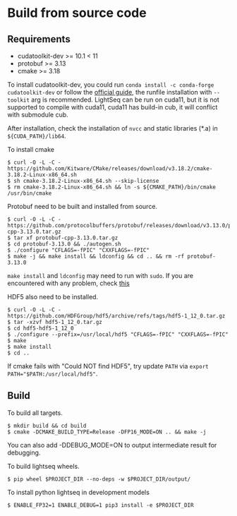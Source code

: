 # Build from source code

## Requirements
- cudatoolkit-dev >= 10.1 < 11
- protobuf >= 3.13
- cmake >= 3.18

To install cudatoolkit-dev, you could run `conda install -c conda-forge cudatoolkit-dev` or follow the [official guide](https://docs.nvidia.com/cuda/cuda-installation-guide-linux/index.html#runfile), the runfile installation with `--toolkit` arg is recommended. LightSeq can be run on cuda11, but it is not supported to compile with cuda11, cuda11 has build-in cub, it will conflict with submodule cub.

After installation, check the installation of `nvcc` and static libraries (*.a) in `${CUDA_PATH}/lib64`.

To install cmake
```shell
$ curl -O -L -C - https://github.com/Kitware/CMake/releases/download/v3.18.2/cmake-3.18.2-Linux-x86_64.sh
$ sh cmake-3.18.2-Linux-x86_64.sh --skip-license
$ rm cmake-3.18.2-Linux-x86_64.sh && ln -s ${CMAKE_PATH}/bin/cmake /usr/bin/cmake
```

Protobuf need to be built and installed from source.
```shell
$ curl -O -L -C - https://github.com/protocolbuffers/protobuf/releases/download/v3.13.0/protobuf-cpp-3.13.0.tar.gz
$ tar xf protobuf-cpp-3.13.0.tar.gz
$ cd protobuf-3.13.0 && ./autogen.sh
$ ./configure "CFLAGS=-fPIC" "CXXFLAGS=-fPIC"
$ make -j && make install && ldconfig && cd .. && rm -rf protobuf-3.13.0
```
`make install` and `ldconfig` may need to run with `sudo`. If you are encountered with any problem, check [this](https://github.com/protocolbuffers/protobuf/blob/master/src/README.md)

HDF5 also need to be installed.
```shell
$ curl -O -L -C - https://github.com/HDFGroup/hdf5/archive/refs/tags/hdf5-1_12_0.tar.gz
$ tar -xzvf hdf5-1_12_0.tar.gz
$ cd hdf5-hdf5-1_12_0
$ ./configure --prefix=/usr/local/hdf5 "CFLAGS=-fPIC" "CXXFLAGS=-fPIC"
$ make
$ make install
$ cd ..
```
If cmake fails with "Could NOT find HDF5", try update `PATH` via `export PATH="$PATH:/usr/local/hdf5"`.

## Build

To build all targets.

```shell
$ mkdir build && cd build
$ cmake -DCMAKE_BUILD_TYPE=Release -DFP16_MODE=ON .. && make -j
```
You can also add -DDEBUG_MODE=ON to output intermediate result for debugging.

To build lightseq wheels.
```shell
$ pip wheel $PROJECT_DIR --no-deps -w $PROJECT_DIR/output/
```

To install python lightseq in development models
```shell
$ ENABLE_FP32=1 ENABLE_DEBUG=1 pip3 install -e $PROJECT_DIR
```
